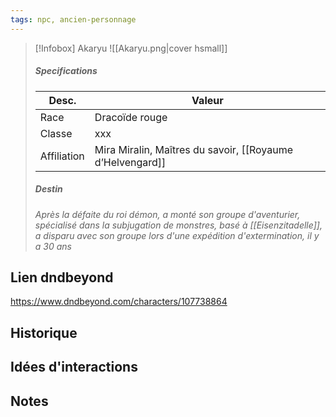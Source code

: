 ```yaml
---
tags: npc, ancien-personnage
---
```


> [!Infobox] Akaryu
> ![[Akaryu.png|cover hsmall]]
> ##### Specifications
> | Desc. | Valeur |
> | --- | --- |
> | Race | Dracoïde rouge |
> | Classe | xxx |
> | Affiliation | Mira Miralin, Maîtres du savoir, [[Royaume d’Helvengard]] |
> ##### Destin
> *Après la défaite du roi démon, a monté son groupe d'aventurier, spécialisé dans la subjugation de monstres, basé à [[Eisenzitadelle]], a disparu avec son groupe lors d'une expédition d'extermination, il y a 30 ans*

## Lien dndbeyond
https://www.dndbeyond.com/characters/107738864

## Historique

## Idées d'interactions

## Notes 

